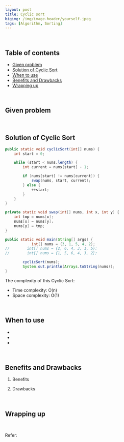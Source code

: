 ```yaml
---
layout: post
title: Cyclic sort
bigimg: /img/image-header/yourself.jpeg
tags: [Algorithm, Sorting]
---
```




<br>

## Table of contents
- [Given problem](#given-problem)
- [Solution of Cyclic Sort](#solution-of-cyclic-sort)
- [When to use](#when-to-use)
- [Benefits and Drawbacks](#benefits-and-drawbacks)
- [Wrapping up](#wrapping-up)


<br>

## Given problem






<br>

## Solution of Cyclic Sort


```Java
public static void cyclicSort(int[] nums) {
    int start = 0;

    while (start < nums.length) {
        int current = nums[start] - 1;

        if (nums[start] != nums[current]) {
            swap(nums, start, current);
        } else {
            ++start;
        }
    }
}

private static void swap(int[] nums, int x, int y) {
    int tmp = nums[x];
    nums[x] = nums[y];
    nums[y] = tmp;
}

public static void main(String[] args) {
            int[] nums = {3, 1, 5, 4, 2};
//        int[] nums = {2, 6, 4, 3, 1, 5};
//        int[] nums = {1, 5, 6, 4, 3, 2};

        cyclicSort(nums);
        System.out.println(Arrays.toString(nums));
}
```

The complexity of this Cyclic Sort:
- Time complexity: O(n)
- Space complexity: O(1)


<br>

## When to use

- 
- 
- 


<br>

## Benefits and Drawbacks

1. Benefits


2. Drawbacks


<br>

## Wrapping up




<br>

Refer:

[]()